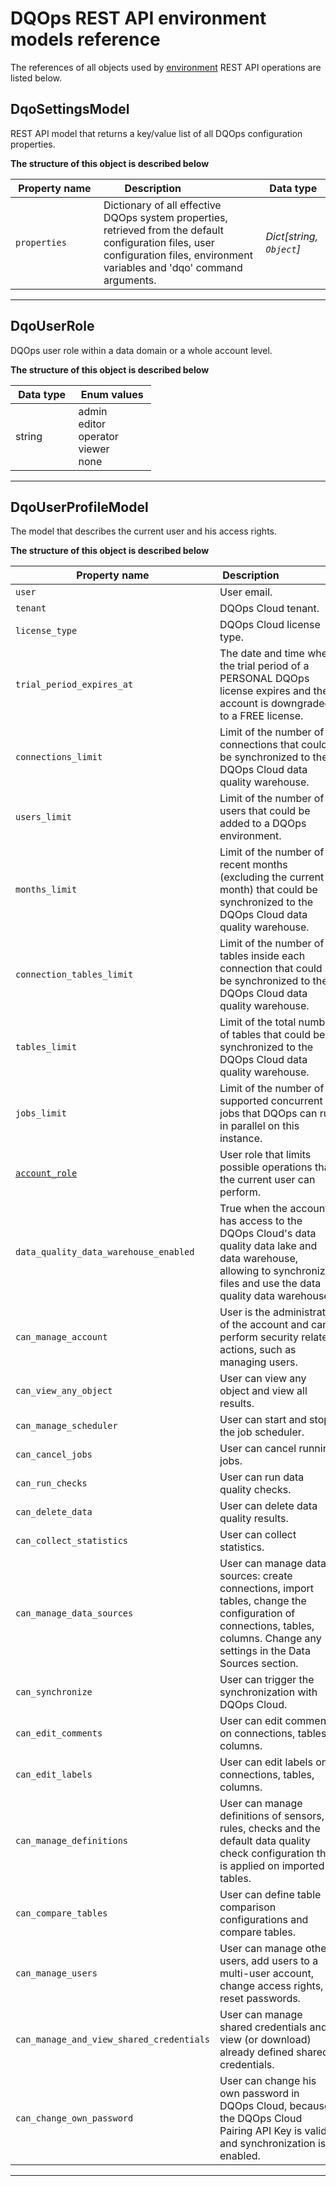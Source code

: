 # DQOps REST API environment models reference
The references of all objects used by [environment](/docs/client/operations/environment.md) REST API operations are listed below.


## DqoSettingsModel
REST API model that returns a key/value list of all DQOps configuration properties.


**The structure of this object is described below**


|&nbsp;Property&nbsp;name&nbsp;|&nbsp;Description&nbsp;&nbsp;&nbsp;&nbsp;&nbsp;&nbsp;&nbsp;&nbsp;&nbsp;&nbsp;&nbsp;&nbsp;&nbsp;&nbsp;&nbsp;&nbsp;&nbsp;&nbsp;&nbsp;&nbsp;&nbsp;|&nbsp;Data&nbsp;type&nbsp;|
|---------------|---------------------------------|-----------|
|<span class="no-wrap-code">`properties`</span>|Dictionary of all effective DQOps system properties, retrieved from the default configuration files, user configuration files, environment variables and &#x27;dqo&#x27; command arguments.|*Dict[string, `Object`]*|


___

## DqoUserRole
DQOps user role within a data domain or a whole account level.


**The structure of this object is described below**


|&nbsp;Data&nbsp;type&nbsp;|&nbsp;Enum&nbsp;values&nbsp;|
|-----------|-------------|
|string|admin<br/>editor<br/>operator<br/>viewer<br/>none<br/>|

___

## DqoUserProfileModel
The model that describes the current user and his access rights.


**The structure of this object is described below**


|&nbsp;Property&nbsp;name&nbsp;|&nbsp;Description&nbsp;&nbsp;&nbsp;&nbsp;&nbsp;&nbsp;&nbsp;&nbsp;&nbsp;&nbsp;&nbsp;&nbsp;&nbsp;&nbsp;&nbsp;&nbsp;&nbsp;&nbsp;&nbsp;&nbsp;&nbsp;|&nbsp;Data&nbsp;type&nbsp;|
|---------------|---------------------------------|-----------|
|<span class="no-wrap-code">`user`</span>|User email.|*string*|
|<span class="no-wrap-code">`tenant`</span>|DQOps Cloud tenant.|*string*|
|<span class="no-wrap-code">`license_type`</span>|DQOps Cloud license type.|*string*|
|<span class="no-wrap-code">`trial_period_expires_at`</span>|The date and time when the trial period of a PERSONAL DQOps license expires and the account is downgraded to a FREE license.|*string*|
|<span class="no-wrap-code">`connections_limit`</span>|Limit of the number of connections that could be synchronized to the DQOps Cloud data quality warehouse.|*integer*|
|<span class="no-wrap-code">`users_limit`</span>|Limit of the number of users that could be added to a DQOps environment.|*integer*|
|<span class="no-wrap-code">`months_limit`</span>|Limit of the number of recent months (excluding the current month) that could be synchronized to the DQOps Cloud data quality warehouse.|*integer*|
|<span class="no-wrap-code">`connection_tables_limit`</span>|Limit of the number of tables inside each connection that could be synchronized to the DQOps Cloud data quality warehouse.|*integer*|
|<span class="no-wrap-code">`tables_limit`</span>|Limit of the total number of tables that could be synchronized to the DQOps Cloud data quality warehouse.|*integer*|
|<span class="no-wrap-code">`jobs_limit`</span>|Limit of the number of supported concurrent jobs that DQOps can run in parallel on this instance.|*integer*|
|<span class="no-wrap-code">[`account_role`](#dqouserrole)</span>|User role that limits possible operations that the current user can perform.|*[DqoUserRole](#dqouserrole)*|
|<span class="no-wrap-code">`data_quality_data_warehouse_enabled`</span>|True when the account has access to the DQOps Cloud&#x27;s data quality data lake and data warehouse, allowing to synchronize files and use the data quality data warehouse.|*boolean*|
|<span class="no-wrap-code">`can_manage_account`</span>|User is the administrator of the account and can perform security related actions, such as managing users.|*boolean*|
|<span class="no-wrap-code">`can_view_any_object`</span>|User can view any object and view all results.|*boolean*|
|<span class="no-wrap-code">`can_manage_scheduler`</span>|User can start and stop the job scheduler.|*boolean*|
|<span class="no-wrap-code">`can_cancel_jobs`</span>|User can cancel running jobs.|*boolean*|
|<span class="no-wrap-code">`can_run_checks`</span>|User can run data quality checks.|*boolean*|
|<span class="no-wrap-code">`can_delete_data`</span>|User can delete data quality results.|*boolean*|
|<span class="no-wrap-code">`can_collect_statistics`</span>|User can collect statistics.|*boolean*|
|<span class="no-wrap-code">`can_manage_data_sources`</span>|User can manage data sources: create connections, import tables, change the configuration of connections, tables, columns. Change any settings in the Data Sources section.|*boolean*|
|<span class="no-wrap-code">`can_synchronize`</span>|User can trigger the synchronization with DQOps Cloud.|*boolean*|
|<span class="no-wrap-code">`can_edit_comments`</span>|User can edit comments on connections, tables, columns.|*boolean*|
|<span class="no-wrap-code">`can_edit_labels`</span>|User can edit labels on connections, tables, columns.|*boolean*|
|<span class="no-wrap-code">`can_manage_definitions`</span>|User can manage definitions of sensors, rules, checks and the default data quality check configuration that is applied on imported tables.|*boolean*|
|<span class="no-wrap-code">`can_compare_tables`</span>|User can define table comparison configurations and compare tables.|*boolean*|
|<span class="no-wrap-code">`can_manage_users`</span>|User can manage other users, add users to a multi-user account, change access rights, reset passwords.|*boolean*|
|<span class="no-wrap-code">`can_manage_and_view_shared_credentials`</span>|User can manage shared credentials and view (or download) already defined shared credentials.|*boolean*|
|<span class="no-wrap-code">`can_change_own_password`</span>|User can change his own password in DQOps Cloud, because the DQOps Cloud Pairing API Key is valid and synchronization is enabled.|*boolean*|


___

